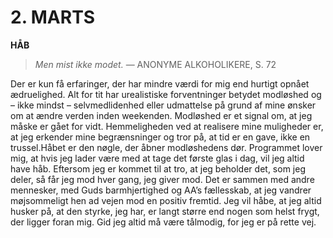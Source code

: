 # 2. MARTS

**HÅB**

> *Men mist ikke modet.*
> — ANONYME ALKOHOLIKERE, S. 72

Der er kun få erfaringer, der har mindre værdi for mig end hurtigt opnået ædruelighed. Alt for tit har urealistiske forventninger betydet modløshed og – ikke mindst – selvmedlidenhed eller udmattelse på grund af mine ønsker om at ændre verden inden weekenden. Modløshed er et signal om, at jeg måske er gået for vidt. Hemmeligheden ved at realisere mine muligheder er, at jeg erkender mine begrænsninger og tror på, at tid er en gave, ikke en trussel.Håbet er den nøgle, der åbner modløshedens dør. Programmet lover mig, at hvis jeg lader være med at tage det første glas i dag, vil jeg altid have håb. Eftersom jeg er kommet til at tro, at jeg beholder det, som jeg deler, så får jeg mod hver gang, jeg giver mod. Det er sammen med andre mennesker, med Guds barmhjertighed og AA’s fællesskab, at jeg vandrer møjsommeligt hen ad vejen mod en positiv fremtid. Jeg vil håbe, at jeg altid husker på, at den styrke, jeg har, er langt større end nogen som helst frygt, der ligger foran mig. Gid jeg altid må være tålmodig, for jeg er på rette vej.
